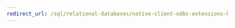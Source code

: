 ```yaml
---
redirect_url: /sql/relational-databases/native-client-odbc-extensions-bulk-copy-functions/sql-server-driver-extensions-bulk-copy-functions
---
```

